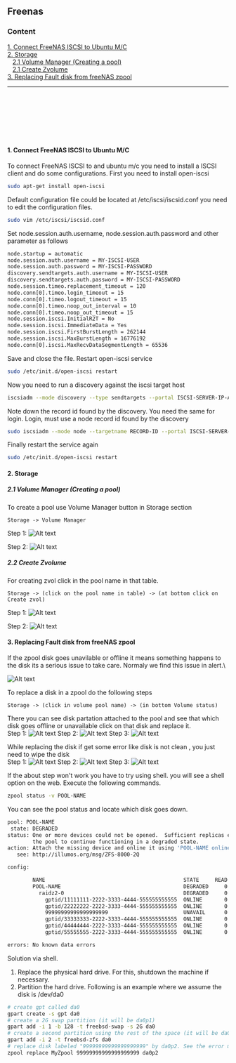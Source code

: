 ## Freenas


### Content
[1. Connect FreeNAS ISCSI to Ubuntu M/C](#1-connect-freenas-iscsi-to-ubuntu-mc)\
[2. Storage](#2-storage)\
&nbsp;&nbsp;&nbsp;[2.1 Volume Manager (Creating a pool)](#21-volume-manager-creating-a-pool)\
&nbsp;&nbsp;&nbsp;[2.1 Create Zvolume](#22-create-zvolume)\
[3. Replacing Fault disk from freeNAS zpool](#3-replacing-fault-disk-from-freenas-zpool)

----

<br><br><br><br><br><br>

#### 1. Connect FreeNAS ISCSI to Ubuntu M/C
To connect FreeNAS ISCSI to and ubuntu m/c you need to install a ISCSI client and do some configurations. 
First you need to install open-iscsi

```bash
sudo apt-get install open-iscsi
```
Default configuration file could be located at /etc/iscsi/iscsid.conf you need to edit the configuration files.

```bash
sudo vim /etc/iscsi/iscsid.conf
```
Set node.session.auth.username, node.session.auth.password and other parameter as follows
```bash
node.startup = automatic
node.session.auth.username = MY-ISCSI-USER
node.session.auth.password = MY-ISCSI-PASSWORD
discovery.sendtargets.auth.username = MY-ISCSI-USER
discovery.sendtargets.auth.password = MY-ISCSI-PASSWORD
node.session.timeo.replacement_timeout = 120
node.conn[0].timeo.login_timeout = 15
node.conn[0].timeo.logout_timeout = 15
node.conn[0].timeo.noop_out_interval = 10
node.conn[0].timeo.noop_out_timeout = 15
node.session.iscsi.InitialR2T = No
node.session.iscsi.ImmediateData = Yes
node.session.iscsi.FirstBurstLength = 262144
node.session.iscsi.MaxBurstLength = 16776192
node.conn[0].iscsi.MaxRecvDataSegmentLength = 65536
```
Save and close the file. Restart open-iscsi service
```bash
sudo /etc/init.d/open-iscsi restart
```
Now you need to run a discovery against the iscsi target host
```bash
iscsiadm --mode discovery --type sendtargets --portal ISCSI-SERVER-IP-ADDRESS
```
Note down the record id found by the discovery. You need the same for login. Login, must use a node record id found by the discovery
```bash
sudo iscsiadm --mode node --targetname RECORD-ID --portal ISCSI-SERVER-IP-ADDRESS:PORT --login
```
Finally restart the service again
```bash
sudo /etc/init.d/open-iscsi restart
```

#### 2. Storage
##### 2.1 Volume Manager (Creating a pool)
To create a pool use Volume Manager button in Storage section
```
Storage -> Volume Manager
```
Step 1:
![Alt text](Images/Create-pool-step-1.png)

Step 2:
![Alt text](Images/Create-pool-step2.png)

##### 2.2 Create Zvolume
For creating zvol click in the pool name in that table.
```
Storage -> (click on the pool name in table) -> (at bottom click on Create zvol)
```
Step 1:
![Alt text](Images/Create-Zvol-step1.png)

Step 2:
![Alt text](Images/Create-Zvol-step2.png)

#### 3. Replacing Fault disk from freeNAS zpool
If the zpool disk goes unavilable or offline it means something happens to the disk its a serious issue to take care. Normaly we find this issue in alert.\

![Alt text](Images/Alert-volume-degraded.png.png)

To replace a disk in a zpool do the following steps
```
Storage -> (click in volume pool name) -> (in bottom Volume status)
```
There you can see disk partation attached to the pool and see that which disk goes offline or unavailable click on that disk and replace it.\
Step 1:
![Alt text](Images/Replace-fault-disk-step1.png)
Step 2:
![Alt text](Images/Replace-fault-disk-step2.png)
Step 3:
![Alt text](Images/Replace-fault-disk-step3.png)

While replacing the disk if get some error like disk is not clean , you just need to wipe the disk \
Step 1:
![Alt text](Images/Replace-fault-disk-step4.png)
Step 2:
![Alt text](Images/Replace-fault-disk-step5.png)
Step 3:
![Alt text](Images/Replace-fault-disk-step6.png)

If the about step won't work you have to try using shell. you will see a shell option on the web.
Execute the following commands.
```bash
zpool status -v POOL-NAME
```
You can see the pool status and locate which disk goes down.
```bash
pool: POOL-NAME
 state: DEGRADED
status: One or more devices could not be opened.  Sufficient replicas exist for
        the pool to continue functioning in a degraded state.
action: Attach the missing device and online it using 'POOL-NAME online'.
   see: http://illumos.org/msg/ZFS-8000-2Q

config:

        NAME                                            STATE     READ WRITE CKSUM
        POOL-NAME                                       DEGRADED     0     0     0
          raidz2-0                                      DEGRADED     0     0     0
            gptid/11111111-2222-3333-4444-555555555555  ONLINE       0     0     0
            gptid/22222222-2222-3333-4444-555555555555  ONLINE       0     0     0
            99999999999999999999                        UNAVAIL      0     0     0  was /dev/da0
            gptid/33333333-2222-3333-4444-555555555555  ONLINE       0     0     0
            gptid/44444444-2222-3333-4444-555555555555  ONLINE       0     0     0
            gptid/55555555-2222-3333-4444-555555555555  ONLINE       0     0     0

errors: No known data errors
```
Solution via shell.
1. Replace the physical hard drive. For this, shutdown the machine if necessary. 
2. Partition the hard drive. Following is an example where we assume the disk is /dev/da0
```bash
# create gpt called da0
gpart create -s gpt da0
# create a 2G swap partition (it will be da0p1)
gpart add -i 1 -b 128 -t freebsd-swap -s 2G da0
# create a second partition using the rest of the space (it will be da0p2)
gpart add -i 2 -t freebsd-zfs da0
# replace disk labeled "99999999999999999999" by da0p2. See the error message example above. 
zpool replace MyZpool 99999999999999999999 da0p2
```
